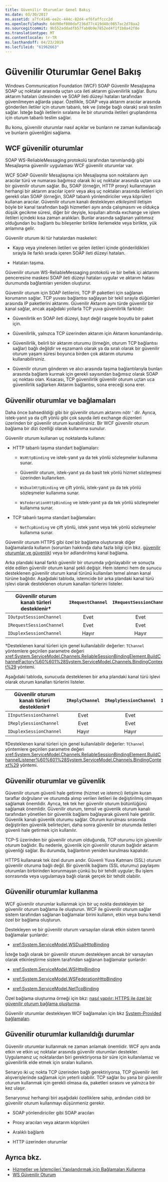 ```yaml
---
title: Güvenilir Oturumlar Genel Bakış
ms.date: 03/30/2017
ms.assetid: a7fc4146-ee2c-444c-82d4-ef6faffccc2d
ms.openlocfilehash: 6dd90ef800daf236d77c419d48c0857ac2d78aa2
ms.sourcegitcommit: 9b552addadfb57fab0b9e7852ed4f1f1b8a42f8e
ms.translationtype: MT
ms.contentlocale: tr-TR
ms.lasthandoff: 04/23/2019
ms.locfileid: "61962663"
---
```

# <a name="reliable-sessions-overview"></a>Güvenilir Oturumlar Genel Bakış

Windows Communication Foundation (WCF) SOAP Güvenilir Mesajlaşma SOAP uç noktalar arasında uçtan uca ileti aktarım güvenilirlik sağlar. Bunu aktarım hataları üstesinden ve SOAP ileti düzeyi hataları tarafından güvenilmeyen ağlarda yapar. Özellikle, SOAP veya aktarım aracılar arasında gönderilen iletiler için oturum tabanlı, tek ve (isteğe bağlı olarak) sıralı teslim sağlar. İsteğe bağlı iletilerin sıralama ile bir oturumda iletileri gruplandırma için oturum tabanlı teslim sağlar.

Bu konu, güvenilir oturumlar nasıl açıklar ve bunların ne zaman kullanılacağı ve bunların güvenliğini sağlama.

## <a name="wcf-reliable-sessions"></a>WCF güvenilir oturumlar

SOAP WS-ReliableMessaging protokolü tarafından tanımlandığı gibi Mesajlaşma güvenilir uygulaması WCF güvenilir oturumlar var.

WCF SOAP Güvenilir Mesajlaşma için Mesajlaşma son noktalarını ayrı aracılar türü ve numarası bağımsız olarak iki uç noktalar arasında uçtan uca bir güvenilir oturum sağlar. Bu, SOAP (örneğin, HTTP proxy) kullanmayan herhangi bir aktarım aracılar içerir veya akış uç noktaları arasında iletileri için gerekli olan SOAP (örneğin, SOAP tabanlı yönlendiriciler veya köprüler) kullanan aracılar. Güvenilir oturum kanalı destekleyen *etkileşimli* iletişim böyle bir kanal tarafından bağlı hizmetleri aynı anda çalışmasını ve oldukça düşük gecikme süresi, diğer bir deyişle, koşulları altında exchange ve işlem iletileri içindeki kısa zaman aralıkları. Bunlar arasında sağlanan yalıtımsız olduğundan bu bağlantı bu bileşenler birlikte ilerlemekte veya birlikte, yük anlamına gelir.

Güvenilir oturum iki tür hatalardan maskeleri:

- Kayıp veya yinelenen iletileri ve gelen iletileri içinde gönderildikleri sırayla ile farklı sırada içeren SOAP ileti düzeyi hataları.

- Hataları taşıma.

Güvenilir oturum WS-ReliableMessaging protokolü ve bir bellek içi aktarımı penceresine maskesi SOAP ileti düzeyi hataları uygular ve aktarım hatası durumunda bağlantıları yeniden oluşturur.

Güvenilir oturum için SOAP iletilerini, TCP IP paketleri için sağlanan korumanın sağlar. TCP yuvası bağlantısı sağlayan bir tekil sırayla düğümleri arasında IP paketlerini aktarımı. Güvenilir Aktarım aynı türde güvenilir bir kanal sağlar, ancak aşağıdaki yollarla TCP yuva güvenilirlik farklıdır:

- Güvenilirlik en SOAP ileti düzeyi, bayt değil rasgele boyutlu bir paket için.

- Güvenilirlik, yalnızca TCP üzerinden aktarım için Aktarım konumlandırılıp.

- Güvenilirlik, belirli bir aktarım oturumu (örneğin, oturum TCP bağlantısı sağlar) bağlı değildir ve eşzamanlı olarak ya da sıralı olarak bir güvenilir oturum yaşam süresi boyunca birden çok aktarım oturumu kullanabilirsiniz.

- Güvenilir oturum gönderen ve alıcı arasında taşıma bağlantılarıyla bunları arasında bağlantı kurmak için gerekli sayısından bağımsız olarak SOAP uç noktası olan. Kısacası, TCP güvenilirlik güvenilir oturum uçtan uca güvenilirlik sağlarken Aktarım bağlantısı, sona ereceği sona erer.

## <a name="reliable-sessions-and-bindings"></a>Güvenilir oturumlar ve bağlamaları

Daha önce bahsedildiği gibi bir güvenilir oturum aktarımı nötr ' dir. Ayrıca, istek-yanıt ya da çift yönlü gibi çok sayıda ileti exchange düzenleri üzerinden bir güvenilir oturum kurabilirsiniz. Bir WCF güvenilir oturum bağlama bir dizi özelliği olarak kullanıma sunulur.

Güvenilir oturum kullanan uç noktalarda kullanın:

- HTTP tabanlı taşıma standart bağlamaları:

  - `WsHttpBinding` ve istek-yanıt ya da tek yönlü sözleşmeler kullanıma sunar.

  - Güvenilir oturum, istek-yanıt ya da basit tek yönlü hizmet sözleşmesi üzerinden kullanırken.

  - `WsDualHttpBinding` ve çift yönlü, istek-yanıt ya da tek yönlü sözleşmeler kullanıma sunar.

  - `WsFederationHttpBinding` ve istek-yanıt ya da tek yönlü sözleşmeler kullanıma sunar.

- TCP tabanlı taşıma standart bağlamaları:

  - `NetTcpBinding` ve çift yönlü, istek yanıt veya tek yönlü sözleşmeler kullanıma sunar.

Güvenilir oturum HTTPS gibi özel bir bağlama oluşturarak diğer bağlamalarda kullanın (sorunları hakkında daha fazla bilgi için bkz. <a href="#reliable-sessions-and-security">güvenilir oturumlar ve güvenlik</a>) veya bir adlandırılmış kanal bağlama.

Arka plandaki kanal farklı güvenilir bir oturumda yığınlayabilir ve sonuçta elde edilen güvenilir oturum kanal şekli değişir. Hem istemci hem de sunucu desteklenen güvenilir oturum kanal türünü kullanılan temel alınan kanal türüne bağlıdır. Aşağıdaki tabloda, istemcide bir arka plandaki kanal türü işlevi olarak desteklenen oturum kanalları türlerini listeler.

| Güvenilir oturum kanalı türleri desteklenir&#8224; | `IRequestChannel` | `IRequestSessionChannel` | `IDuplexChannel` | `IDuplexSessionChannel` |
| ----------------------------------------------- | :---------------: | :----------------------: | :--------------: | :---------------------: |
| `IOutputSessionChannel`                         | Evet               | Evet                      | Evet              | Evet                     |
| `IRequestSessionChannel`                        | Evet               | Evet                      | Hayır               | Hayır                      |
| `IDuplexSessionChannel`                         | Hayır                | Hayır                       | Evet              | Evet                     |

&#8224;Desteklenen kanal türleri için genel kullanılabilir değerler: `TChannel` yöntemlere geçirilen parametre değeri <xref:System.ServiceModel.Channels.ReliableSessionBindingElement.BuildChannelFactory%60%601%28System.ServiceModel.Channels.BindingContext%29> yöntemi.

Aşağıdaki tabloda, sunucuda desteklenen bir arka plandaki kanal türü işlevi olarak oturum kanalları türlerini listeler.

| Güvenilir oturum kanalı türleri desteklenir&#8225; | `IReplyChannel` | `IReplySessionChannel` | `IDuplexChannel` | `IDuplexSessionChannel` |
| ----------------------------------------------- | :-------------: | :--------------------: | :--------------: | :---------------------: |
| `IInputSessionChannel`                          | Evet             | Evet                    | Evet              | Evet                     |
| `IReplySessionChannel`                          | Evet             | Evet                    | Hayır               | Hayır                      |
| `IDuplexSessionChannel`                         | Hayır              | Hayır                     | Evet              | Evet                     |

&#8225;Desteklenen kanal türleri için genel kullanılabilir değerler: `TChannel` yöntemlere geçirilen parametre değeri <xref:System.ServiceModel.Channels.ReliableSessionBindingElement.BuildChannelListener%60%601%28System.ServiceModel.Channels.BindingContext%29> yöntemi.

## <a name="reliable-sessions-and-security"></a>Güvenilir oturumlar ve güvenlik

Güvenilir oturum güvenli hale getirme (hizmet ve istemci) iletişim kuran taraflar doğrulanır ve oturumda alınıp verilen iletileri ile değiştirilmiş olmayan sağlamak önemlidir. Ayrıca, tek tek her güvenilir oturum bütünlüğünü sağlamak önemlidir. Güvenilir oturum, temsil ve güvenlik oturum kanalı tarafından yönetilen bir güvenlik bağlamı bağlayarak güvenli hale getirilir. Güvenlik kanalı güvenlik oturumu sağlar. Oturum kurulması sırasında değiştirilen güvenlik belirteçleri, daha sonra güvenilir bir oturumda iletileri güvenli hale getirmek için kullanılır.

TCP-S üzerinden bir güvenilir oturum olduğunda, TCP oturumu için güvenilir oturum bağlıdır. Bu nedenle, güvenlik için güvenilir oturum bağlıdır aktarım güvenliği sağlar. Bu durumda, bağlantının yeniden kurulması kapalıdır.

HTTPS kullanarak tek özel durum andır. Güvenli Yuva Katmanı (SSL) oturum güvenilir oturuma bağlı değil. Bir güvenlik bağlamı (SSL oturumu) paylaşımı oturumları birbirinden korunmayan çünkü bu bir tehdit uygular; Bu işlem sonrasında veya uygulamaya bağlı olarak gerçek bir tehdit olabilir.

## <a name="using-reliable-sessions"></a>Güvenilir oturumlar kullanma

WCF güvenilir oturumlar kullanmak için bir uç nokta destekleyen bir güvenilir oturum bağlama ile oluşturun. WCF ile güvenilir oturum sağlar sistem tarafından sağlanan bağlamalar birini kullanın, etkin veya bunu kendi özel bir bağlama oluşturun.

Destekleyen ve bir güvenilir oturum varsayılan olarak etkin sistem tanımlı bağlamalar şunlardır:

- <xref:System.ServiceModel.WSDualHttpBinding>

İsteğe bağlı olarak bir güvenilir oturum destekleyen ancak bir varsayılan olarak etkinleştirme sistem tarafından sağlanan bağlamalar şunlardır:

- <xref:System.ServiceModel.WSHttpBinding>

- <xref:System.ServiceModel.WSFederationHttpBinding>

- <xref:System.ServiceModel.NetTcpBinding>

Özel bağlama oluşturma örneği için bkz: [nasıl yapılır: HTTPS ile özel bir güvenilir oturum bağlama oluşturma](../../../../docs/framework/wcf/feature-details/how-to-create-a-custom-reliable-session-binding-with-https.md).

Güvenilir oturumlar destekleyen WCF bağlamaları için bkz [System-Provided bağlamaları](../../../../docs/framework/wcf/system-provided-bindings.md).

## <a name="when-to-use-reliable-sessions"></a>Güvenilir oturumlar kullanıldığı durumlar

Güvenilir oturumlar kullanmak ne zaman anlamak önemlidir. WCF aynı anda etkin ve etkin uç noktalar arasında güvenilir oturumları destekler. Uygulamanız uç noktalardan biri gerektiriyorsa bir süre için kullanılamaz ve güvenilirlik elde etmek için sıraları kullanın.

Senaryo iki uç nokta TCP üzerinden bağlı gerektiriyorsa, TCP güvenilir ileti alışverişlerinde sağlamak için yeterli olabilir. TCP sağlar bu yana bir güvenilir oturum kullanmak için gerekli olmasa da, paketleri sırasını ve yalnızca bir kez ulaşır.

Senaryonuz herhangi biri aşağıdaki özelliklere sahip, ardından ciddi bir güvenilir oturum kullanmayı düşünmeniz gerekir.

- SOAP yönlendiriciler gibi SOAP aracıları

- Proxy aracıları veya aktarım köprüleri

- Aralıklı bağlantı

- HTTP üzerinden oturumlar

## <a name="see-also"></a>Ayrıca bkz.

- [Hizmetler ve İstemcileri Yapılandırmak için Bağlamaları Kullanma](../../../../docs/framework/wcf/using-bindings-to-configure-services-and-clients.md)
- [WS Güvenilir Oturum](../../../../docs/framework/wcf/samples/ws-reliable-session.md)
